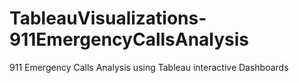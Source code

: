 # TableauVisualizations-911EmergencyCallsAnalysis
911 Emergency Calls Analysis using Tableau interactive Dashboards
